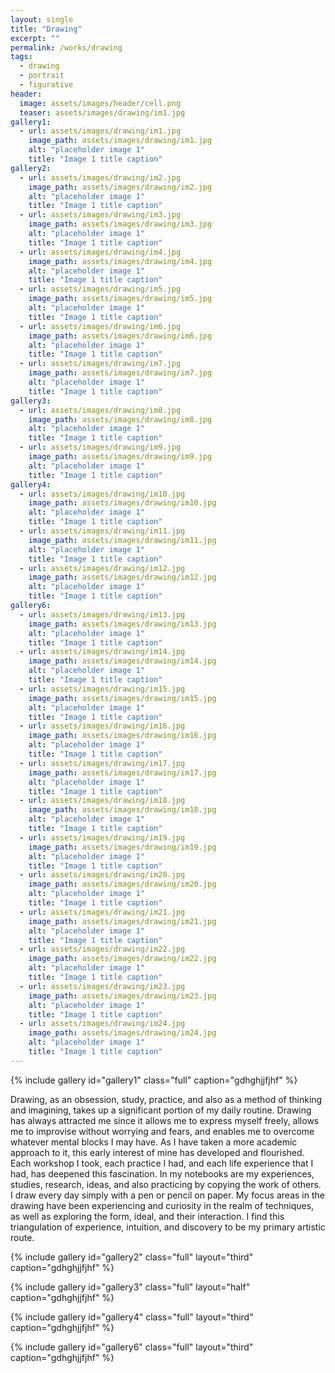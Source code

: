 ```yaml
---
layout: single
title: "Drawing"
excerpt: ""
permalink: /works/drawing
tags:
  - drawing
  - portrait
  - figurative
header:
  image: assets/images/header/cell.png
  teaser: assets/images/drawing/im1.jpg
gallery1:
  - url: assets/images/drawing/im1.jpg
    image_path: assets/images/drawing/im1.jpg
    alt: "placeholder image 1"
    title: "Image 1 title caption"
gallery2:
  - url: assets/images/drawing/im2.jpg
    image_path: assets/images/drawing/im2.jpg
    alt: "placeholder image 1"
    title: "Image 1 title caption"
  - url: assets/images/drawing/im3.jpg
    image_path: assets/images/drawing/im3.jpg
    alt: "placeholder image 1"
    title: "Image 1 title caption"
  - url: assets/images/drawing/im4.jpg
    image_path: assets/images/drawing/im4.jpg
    alt: "placeholder image 1"
    title: "Image 1 title caption"
  - url: assets/images/drawing/im5.jpg
    image_path: assets/images/drawing/im5.jpg
    alt: "placeholder image 1"
    title: "Image 1 title caption"
  - url: assets/images/drawing/im6.jpg
    image_path: assets/images/drawing/im6.jpg
    alt: "placeholder image 1"
    title: "Image 1 title caption"
  - url: assets/images/drawing/im7.jpg
    image_path: assets/images/drawing/im7.jpg
    alt: "placeholder image 1"
    title: "Image 1 title caption"	
gallery3:
  - url: assets/images/drawing/im8.jpg
    image_path: assets/images/drawing/im8.jpg
    alt: "placeholder image 1"
    title: "Image 1 title caption"
  - url: assets/images/drawing/im9.jpg
    image_path: assets/images/drawing/im9.jpg
    alt: "placeholder image 1"
    title: "Image 1 title caption"
gallery4:
  - url: assets/images/drawing/im10.jpg
    image_path: assets/images/drawing/im10.jpg
    alt: "placeholder image 1"
    title: "Image 1 title caption"
  - url: assets/images/drawing/im11.jpg
    image_path: assets/images/drawing/im11.jpg
    alt: "placeholder image 1"
    title: "Image 1 title caption"
  - url: assets/images/drawing/im12.jpg
    image_path: assets/images/drawing/im12.jpg
    alt: "placeholder image 1"
    title: "Image 1 title caption"
gallery6:
  - url: assets/images/drawing/im13.jpg
    image_path: assets/images/drawing/im13.jpg
    alt: "placeholder image 1"
    title: "Image 1 title caption"
  - url: assets/images/drawing/im14.jpg
    image_path: assets/images/drawing/im14.jpg
    alt: "placeholder image 1"
    title: "Image 1 title caption"
  - url: assets/images/drawing/im15.jpg
    image_path: assets/images/drawing/im15.jpg
    alt: "placeholder image 1"
    title: "Image 1 title caption"
  - url: assets/images/drawing/im16.jpg
    image_path: assets/images/drawing/im16.jpg
    alt: "placeholder image 1"
    title: "Image 1 title caption"
  - url: assets/images/drawing/im17.jpg
    image_path: assets/images/drawing/im17.jpg
    alt: "placeholder image 1"
    title: "Image 1 title caption"
  - url: assets/images/drawing/im18.jpg
    image_path: assets/images/drawing/im18.jpg
    alt: "placeholder image 1"
    title: "Image 1 title caption"
  - url: assets/images/drawing/im19.jpg
    image_path: assets/images/drawing/im19.jpg
    alt: "placeholder image 1"
    title: "Image 1 title caption"
  - url: assets/images/drawing/im20.jpg
    image_path: assets/images/drawing/im20.jpg
    alt: "placeholder image 1"
    title: "Image 1 title caption"
  - url: assets/images/drawing/im21.jpg
    image_path: assets/images/drawing/im21.jpg
    alt: "placeholder image 1"
    title: "Image 1 title caption"
  - url: assets/images/drawing/im22.jpg
    image_path: assets/images/drawing/im22.jpg
    alt: "placeholder image 1"
    title: "Image 1 title caption"
  - url: assets/images/drawing/im23.jpg
    image_path: assets/images/drawing/im23.jpg
    alt: "placeholder image 1"
    title: "Image 1 title caption"
  - url: assets/images/drawing/im24.jpg
    image_path: assets/images/drawing/im24.jpg
    alt: "placeholder image 1"
    title: "Image 1 title caption"
---
```


{% include gallery id="gallery1" class="full" caption="gdhghjjfjhf" %}


Drawing, as an obsession, study, practice, and also as a method of thinking and imagining, takes up a significant portion of my daily routine.
Drawing has always attracted me since it allows me to express myself freely, allows me to improvise without worrying and fears, and enables me to overcome whatever mental blocks I may have. 
As I have taken a more academic approach to it, this early interest of mine has developed and flourished. Each workshop I took, each practice I had, and each life experience that I had, has deepened this fascination.
In my notebooks are my experiences, studies, research, ideas, and also practicing by copying the work of others. I draw every day simply with a pen or pencil on paper. My focus areas in the drawing have been experiencing and curiosity in the realm of techniques, as well as exploring the form, ideal, and their interaction. I find this triangulation of experience, intuition, and discovery to be my primary artistic route.


{% include gallery id="gallery2" class="full" layout="third" caption="gdhghjjfjhf" %}

{% include gallery id="gallery3" class="full" layout="half" caption="gdhghjjfjhf" %}

{% include gallery id="gallery4" class="full" layout="third" caption="gdhghjjfjhf" %}

{% include gallery id="gallery6" class="full" layout="third" caption="gdhghjjfjhf" %}